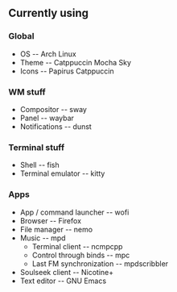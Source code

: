 ## Currently using
### Global
* OS -- Arch Linux
* Theme -- Catppuccin Mocha Sky
* Icons -- Papirus Catppuccin
### WM stuff
* Compositor -- sway
* Panel -- waybar
* Notifications -- dunst
### Terminal stuff
* Shell -- fish
* Terminal emulator -- kitty
### Apps
* App / command launcher -- wofi
* Browser -- Firefox
* File manager -- nemo
* Music -- mpd
  * Terminal client -- ncmpcpp
  * Control through binds -- mpc
  * Last FM synchronization -- mpdscribbler
* Soulseek client -- Nicotine+
* Text editor -- GNU Emacs

